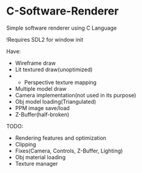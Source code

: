 # C-Software-Renderer
Simple software renderer using C Language

!Requires SDL2 for window init


Have:
- Wireframe draw
- Lit textured draw(unoptimized)
- - Perspective texture mapping
- Multiple model draw
- Camera implementation(not used in its purpose)
- Obj model loading(Triangulated)
- PPM image save/load
- Z-Buffer(half-broken)

TODO:
- Rendering features and optimization
- Clipping
- Fixes(Camera, Controls, Z-Buffer, Lighting)
- Obj material loading
- Texture manager
